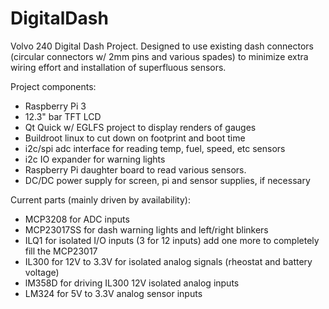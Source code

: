 # DigitalDash

Volvo 240 Digital Dash Project.  Designed to use existing dash connectors (circular connectors w/ 2mm pins and various spades) to
minimize extra wiring effort and installation of superfluous sensors.

Project components:
- Raspberry Pi 3
- 12.3" bar TFT LCD
- Qt Quick w/ EGLFS project to display renders of gauges
- Buildroot linux to cut down on footprint and boot time
- i2c/spi adc interface for reading temp, fuel, speed, etc sensors
- i2c IO expander for warning lights
- Raspberry Pi daughter board to read various sensors.
- DC/DC power supply for screen, pi and sensor supplies, if necessary

Current parts (mainly driven by availability):
- MCP3208 for ADC inputs
- MCP23017SS for dash warning lights and left/right blinkers
- ILQ1 for isolated I/O inputs (3 for 12 inputs) add one more to completely fill the MCP23017
- IL300 for 12V to 3.3V for isolated analog signals (rheostat and battery voltage)
- lM358D for driving IL300 12V isolated analog inputs
- LM324 for 5V to 3.3V analog sensor inputs
